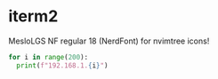 # iterm2

MesloLGS NF regular 18 (NerdFont) for nvimtree icons!

```python
for i in range(200):
  print(f"192.168.1.{i}")
```
